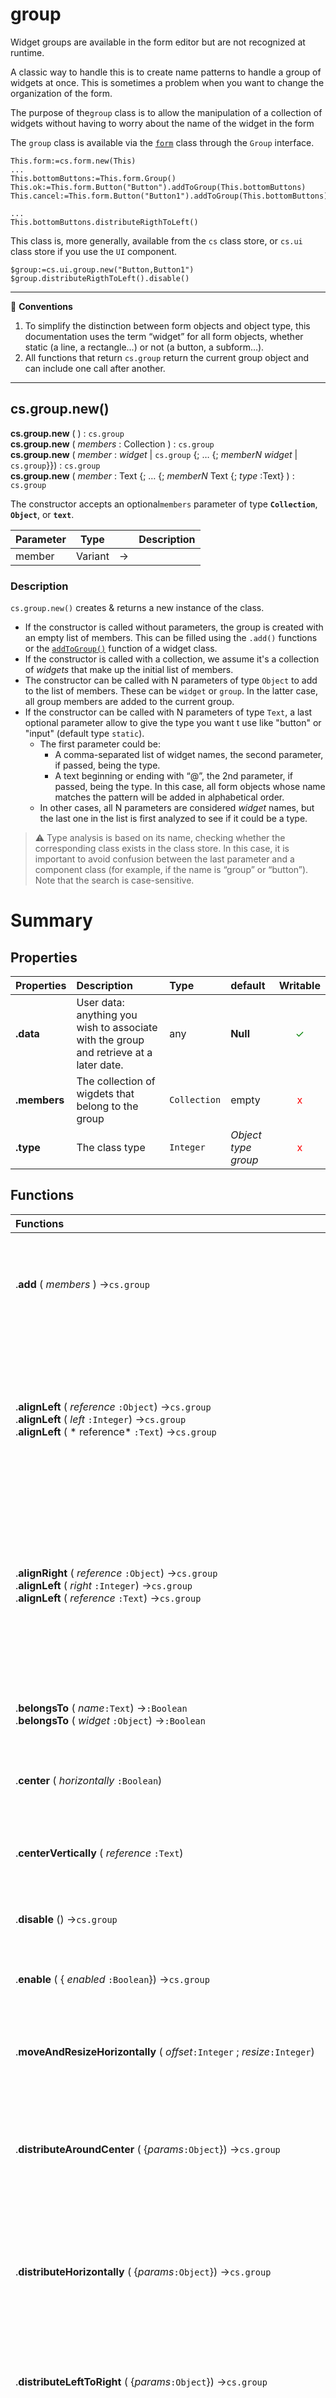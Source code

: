 # group

Widget groups are available in the form editor but are not recognized at runtime. 

A classic way to handle this is to create name patterns to handle a group of widgets at once. This is sometimes a problem when you want to change the organization of the form.

The purpose of the`group` class is to allow the manipulation of a collection of widgets without having to worry about the name of the widget in the form

The `group` class is available via the [`form`](form.md#objects) class through the `Group` interface.

```4d
This.form:=cs.form.new(This)
...
This.bottomButtons:=This.form.Group()This.ok:=This.form.Button("Button").addToGroup(This.bottomButtons)This.cancel:=This.form.Button("Button1").addToGroup(This.bottomButtons)

...
This.bottomButtons.distributeRigthToLeft()
```

This class is, more generally, available from the `cs` class store, or `cs.ui` class store if you use the `UI` component.

```4d
$group:=cs.ui.group.new("Button,Button1")
$group.distributeRigthToLeft().disable()
```

<hr>
📌 <b>Conventions</b>

1. To simplify the distinction between form objects and object type, this documentation uses the term “widget” for all form objects, whether static (a line, a rectangle…) or not (a button, a subform…).
2. All functions that return `cs.group` return the current group object and can include one call after another. 

<hr>

## <a name="Constructor">cs.group.new()</a>

**cs.group.new** ( ) : `cs.group`
<br>**cs.group.new** ( *members* : Collection ) : `cs.group`
<br>**cs.group.new** ( *member* : *widget* \| `cs.group` {; … {; *memberN* *widget* \| `cs.group`}}) : `cs.group`
<br>**cs.group.new** ( *member* : Text {; … {; *memberN* Text {; *type* :Text} ) : `cs.group`

The constructor accepts an optional`members` parameter of type **`Collection`**, **`Object`**, or **`text`**.

|Parameter|Type||Description|
|---|---|---|---|
| member | Variant | -> |  |

### Description

`cs.group.new()` creates & returns a new instance of the class.
 
* If the constructor is called without parameters, the group is created with an empty list of members. This can be filled using the `.add()` functions or the [`addToGroup()`](static.md#Miscellaneous) function of a widget class.
* If the constructor is called with a collection, we assume it's a collection of *widgets* that make up the initial list of members.
* The constructor can be called with N parameters of type `Object` to add to the list of members. These can be `widget` or `group`. In the latter case, all group members are added to the current group.
* If the constructor can be called with N parameters of type `Text`, a last optional parameter allow to give the type you want t use like "button" or "input" (default type `static`). 
	* The first parameter could be:
		* A comma-separated list of widget names, the second parameter, if passed, being the type.
		* A text beginning or ending with “@”, the 2nd parameter, if passed, being the type. In this case, all form objects whose name matches the pattern will be added in alphabetical order.
	* In other cases, all N parameters are considered *widget* names, but the last one in the list is first analyzed to see if it could be a type.

> ⚠️ Type analysis is based on its name, checking whether the corresponding class exists in the class store. In this case, it is important to avoid confusion between the last parameter and a component class (for example, if the name is “group” or “button”). Note that the search is case-sensitive. 	
# Summary

## <a name="Properties">Properties</a>

|Properties|Description|Type|default|Writable|
|:----------|:-----------|:-----------|:-----------|:-----------:| 
|**.data** | User data: anything you wish to associate with the group and retrieve at a later date. | any | **Null** |<font color="green">✓</font>
|**.members** | The collection of wigdets that belong to the group |`Collection`| empty |<font color="red">x</font>
|**.type** | The class type |`Integer`| _Object type group_ |<font color="red">x</font>

## <a name="Functions">Functions</a>

| Functions | |
|:-------- |:------ | 
|.**add** ( *members* ) →`cs.group` | Adds one or more widgets to the group. (same syntax as the constructor)| 
|.**alignLeft** ( *reference* `:Object`) →`cs.group`<br/>.**alignLeft** ( *left* `:Integer`) →`cs.group`<br/>.**alignLeft** ( * reference* `:Text`) →`cs.group` | Performs a left alignment of the elements relative to the left position of the reference or the pixel value passed| 
|.**alignRight** ( *reference* `:Object`) →`cs.group`<br/>.**alignLeft** ( *right* `:Integer`) →`cs.group`<br/>.**alignLeft** ( *reference* `:Text`) →`cs.group` | Performs a right alignment of the elements relative to the left position of the reference or the pixel value passed| 
|.**belongsTo** ( *name*`:Text`) →`:Boolean`<br/>.**belongsTo** ( *widget* `:Object`) →`:Boolean` | Returns True if the passed object or object name is part of the group| 
|.**center** ( *horizontally* `:Boolean`) | Center all members on the first| 
|.**centerVertically** ( *reference* `:Text`) | Performs a centered alignment of the elements according to their best size| 
|.**disable** () →`cs.group` | To disable all elements| 
|.**enable** ( { *enabled* `:Boolean`}) →`cs.group` | To enable all elements (without parameter) or not (`enabled` = **False**)| 
|.**moveAndResizeHorizontally** ( *offset*`:Integer` ; *resize*`:Integer`) | Moves & resize all members horizontally| 
|.**distributeAroundCenter** ( {*params*`:Object`}) →`cs.group` | Performs a horizontal distribution, around the center of the group, of the elements according to their best size\*| 
|.**distributeHorizontally** ( {*params*`:Object`}) →`cs.group` | Performs an horizontal distribution of the element saccording to their best size\*| 
|.**distributeLeftToRight** ( {*params*`:Object`}) →`cs.group` | Performs a horizontal distribution, from left to right, of the elements according to their best size\*| 
|.**distributeRigthToLeft** ( {*params*`:Object`}) →`cs.group` | Performs a horizontal distribution, from right to left, of the elements according to their best size\*| 
|.**distributeVertically** ( {*params*`:Object`}) →`cs.group` | Performs a vertical distribution of the elements\*| 
|.**enclosingRect** ( {*padding* `:Integer` }) →`:Object`| Returns the [coordinates](#coord) of the enclosing rectangle, respecting the `padding` parameter if passed| 
|.**hide** () →`cs.group` | To make all elements invisible| 
|.**horizontallyCentered** ( {*params*`:Object` {; *reference*`:Text`}) →`cs.group` | Performs an horizontal alignment of the elements.<br/>The optional widget name parameter allow to specify the reference. If ommited, the distribution is relative to the form| 
|.**move** ( *hOffset* `:Integer` ; *vOffset* `:Integer`) | Move all members horizontally & vertically| 
|.**moveDown** ( *offset* `:Integer`) | Moves down all members| 
|.**moveUp** ( *offset* `:Integer`) | Move all members upwards| 
|.**moveHorizontally** (offset`:Integer`) | Moves all members horizontally| 
|.**moveLeft** ( *offset* `:Integer`) | Moves left all members| 
|.**moveRight** ( *offset* `:Integer`) | Move right members upwards| 
|.**moveVertically** ( *offset* `:Integer`) | Moves all members vertically| 
|.**setFontStyle** ( *style* `:Integer`) →`cs.group` | Sets the font style of all elements. Use the [4D Font style](https://doc.4d.com/4Dv19/4D/19/Font-Styles.302-5393339.en.html) constantes| 
|.**show** ( { *visible* `:Boolean`}) →`cs.group` | To make all elements visible (without parameter) or invisible (`visible` = **False**)| 
|.**switch** ( {*updateEntryOrder* `:Boolean` }) →`cs.group` | Reverses the horizontal order of the members. Useful, for example, for reversing the OK and Cancel buttons depending on the platform| 
|.**verticallyCentered** ( {*params*`:Object` {; *reference*`:Text`}) →`cs.group` | Performs a centered alignment of the elements.<br/>The optional widget name parameter allow to specify the reference. If ommited, the distribution is relative to the form| 

\* The optional object type parameter allow to specify:

* The starting point x in pixels in the form ("start":`Integer`) - default = 0
* The spacing in pixels to respect between the elements ("spacing":`Integer`) - default = 0
* The minimum width to respect in pixels ("minWidth":`Integer`) - default = none
* The maximum width to respect in pixels ("maxWidth":`Integer`) - default = none
* A reference *widget* name  ("to":`Text`) - default = none

### <a name="coord">Coordinate object</a>

```json
{
  left: integer, 
  top: integer,
  right: integer,
  bottom: integer
}
```
